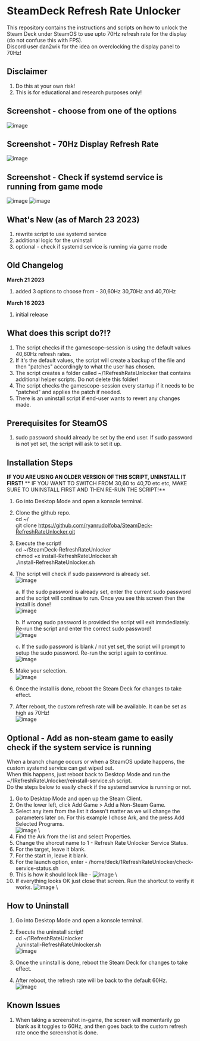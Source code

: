 # SteamDeck Refresh Rate Unlocker
This repository contains the instructions and scripts on how to unlock the Steam Deck under SteamOS to use upto 70Hz refresh rate for the display (do not confuse this with FPS). \
Discord user dan2wik for the idea on overclocking the display panel to 70Hz!

## Disclaimer
1. Do this at your own risk!
2. This is for educational and research purposes only!

## Screenshot - choose from one of the options
![image](https://user-images.githubusercontent.com/98122529/226790044-33a74e6a-bd1b-480a-a6f6-fca891d8aed6.png)

## Screenshot - 70Hz Display Refresh Rate
![image](https://user-images.githubusercontent.com/98122529/225729639-3bb46a85-6ffd-49ac-808d-acd518fc30ce.png)

## Screenshot - Check if systemd service is running from game mode
![image](https://user-images.githubusercontent.com/98122529/227315863-6abdc854-541e-4938-a7be-405d7a38a7ca.png)
![image](https://user-images.githubusercontent.com/98122529/227315943-e3d8273e-e10b-4415-8df4-6f558e283f89.png)


## What's New (as of March 23 2023)
1. rewrite script to use systemd service
2. additional logic for the uninstall
3. optional - check if systemd service is running via game mode

## Old Changelog
**March 21 2023**
1. added 3 options to choose from - 30,60Hz 30,70Hz and 40,70Hz

**March 16 2023**
1. initial release

## What does this script do?!?
1. The script checks if the gamescope-session is using the default values 40,60Hz refresh rates.
2. If it's the default values, the script will create a backup of the file and then "patches" accordingly to what the user has chosen.
3. The script creates a folder called ~/1RefreshRateUnlocker that contains additional helper scripts. Do not delete this folder!
4. The script checks the gamescope-session every startup if it needs to be "patched" and applies the patch if needed.
5. There is an uninstall script if end-user wants to revert any changes made.

## Prerequisites for SteamOS
1. sudo password should already be set by the end user. If sudo password is not yet set, the script will ask to set it up.

## Installation Steps
**IF YOU ARE USING AN OLDER VERSION OF THIS SCRIPT, UNINSTALL IT FIRST!**
** IF YOU WANT TO SWITCH FROM 30,60 to 40,70 etc etc, MAKE SURE TO UNINSTALL FIRST AND THEN RE-RUN THE SCRIPT!**
1. Go into Desktop Mode and open a konsole terminal.
2. Clone the github repo. \
   cd ~/ \
   git clone https://github.com/ryanrudolfoba/SteamDeck-RefreshRateUnlocker.git
3. Execute the script! \
   cd ~/SteamDeck-RefreshRateUnlocker \
   chmod +x install-RefreshRateUnlocker.sh \
   ./install-RefreshRateUnlocker.sh
   
4. The script will check if sudo passwword is already set.\
![image](https://user-images.githubusercontent.com/98122529/225724178-364284ac-f504-4798-b5e5-a03001dda5da.png)

   a. If the sudo password is already set, enter the current sudo password and the script will continue to run. Once you see this screen then the install is done!\
![image](https://user-images.githubusercontent.com/98122529/225747904-d0352779-40ef-4dfb-afad-c473b2a9bc5b.png)

   b. If wrong sudo password is provided the script will exit immdediately. Re-run the script and enter the correct sudo password!\
![image](https://user-images.githubusercontent.com/98122529/225724539-d73dc9ce-c468-49d1-8d2c-83276bfc34bb.png)
         
   c. If the sudo password is blank / not yet set, the script will prompt to setup the sudo password. Re-run the script again to continue.\
![image](https://user-images.githubusercontent.com/98122529/225725477-33f8ffaa-13a1-452e-b993-aceb3192726f.png)


5. Make your selection.\
![image](https://user-images.githubusercontent.com/98122529/226789985-311f4632-f1a7-4c6c-9862-a03872f9276d.png)

6. Once the install is done, reboot the Steam Deck for changes to take effect.
         
7. After reboot, the custom refresh rate will be available. It can be set as high as 70Hz!\
![image](https://user-images.githubusercontent.com/98122529/225729592-a172cf55-f34c-400a-be56-e2dc68032c4e.png)


## Optional - Add as non-steam game to easily check if the system service is running
When a branch change occurs or when a SteamOS update happens, the custom systemd service can get wiped out.\
When this happens, just reboot back to Desktop Mode and run the ~/1RefreshRateUnlocker/reinstall-service.sh script.\
Do the steps below to easily check if the systemd service is running or not.
1. Go to Desktop Mode and open up the Steam Client.
2. On the lower left, click Add Game > Add a Non-Steam Game.
3. Select any item from the list it doesn't matter as we will change the parameters later on. For this example I chose Ark, and the press Add Selected Programs.\
![image](https://user-images.githubusercontent.com/98122529/227317668-d0a39f51-374a-4452-9216-e639ba2618d9.png) \
4. Find the Ark from the list and select Properties.
5. Change the shorcut name to 1 - Refresh Rate Unlocker Service Status.
6. For the target, leave it blank.
7. For the start in, leave it blank.
8. For the launch option, enter - /home/deck/1RefreshRateUnlocker/check-service-status.sh 
9. This is how it should look like - 
![image](https://user-images.githubusercontent.com/98122529/227318467-c75a1f80-db0f-42a3-8c5a-366946f09798.png) \
10. If everything looks OK just close that screen. Run the shortcut to verify it works.
![image](https://user-images.githubusercontent.com/98122529/227318770-7d921d05-5013-4b62-b476-e98dc490bbee.png) \


## How to Uninstall
1. Go into Desktop Mode and open a konsole terminal.
2. Execute the uninstall script! \
   cd ~/1RefreshRateUnlocker \
   ./uninstall-RefreshRateUnlocker.sh \
![image](https://user-images.githubusercontent.com/98122529/225728420-774e83bc-977f-4420-acb8-047f0f5a0f1e.png)
   
3. Once the uninstall is done, reboot the Steam Deck for changes to take effect.
         
5. After reboot, the refresh rate will be back to the default 60Hz.\
![image](https://user-images.githubusercontent.com/98122529/225729550-0ac8a2ff-79c3-4bc4-b75f-7a9388f60d74.png)

## Known Issues
1. When taking a screenshot in-game, the screen will momentarily go blank as it toggles to 60Hz, and then goes back to the custom refresh rate once the screenshot is done.

